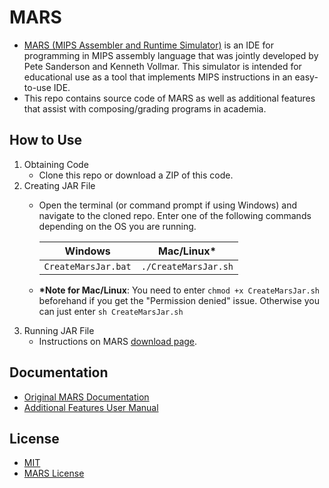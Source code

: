 # MARS
* [MARS (MIPS Assembler and Runtime Simulator)](https://courses.missouristate.edu/KenVollmar/MARS/index.htm) is an IDE for programming in MIPS assembly language that was jointly developed by Pete Sanderson and Kenneth Vollmar. This simulator is intended for educational use as a tool that implements MIPS instructions in an easy-to-use IDE.
* This repo contains source code of MARS as well as additional features that assist with composing/grading programs in academia.

## How to Use
1. Obtaining Code
    * Clone this repo or download a ZIP of this code.
2. Creating JAR File
    * Open the terminal (or command prompt if using Windows) and navigate to the cloned repo. Enter one of the following commands depending on the OS you are running. 
    
      __Windows__ | __Mac/Linux__*
      -----------|---------
      `CreateMarsJar.bat` | `./CreateMarsJar.sh`

    * __*Note for Mac/Linux__: You need to enter `chmod +x CreateMarsJar.sh` beforehand if you get the "Permission denied" issue. Otherwise you can just enter `sh CreateMarsJar.sh`
3. Running JAR File
    * Instructions on MARS [download page](http://courses.missouristate.edu/kenvollmar/mars/download.htm).

## Documentation
* [Original MARS Documentation](http://courses.missouristate.edu/KenVollmar/MARS/Help/MarsHelpIntro.html)
* [Additional Features User Manual](manual/additional-features-manual.md)

## License
* [MIT](https://opensource.org/licenses/mit-license.html)
* [MARS License](https://courses.missouristate.edu/KenVollmar/MARS/license.htm)
